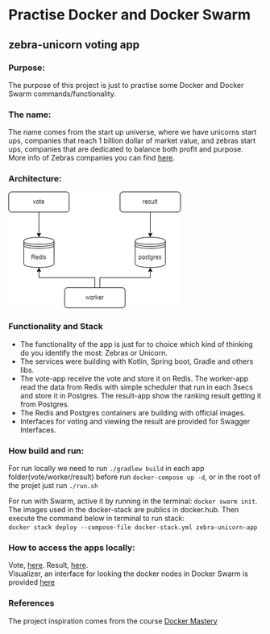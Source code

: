 # Practise Docker and Docker Swarm
## zebra-unicorn voting app

### Purpose:
The purpose of this project is just to practise some Docker and Docker Swarm commands/functionality.

### The name:
The name comes from the start up universe, where we have unicorns start ups, companies that reach 1 billion dollar of market value, and zebras start ups, companies that are dedicated to balance both profit and purpose.
More info of Zebras companies you can find [here](https://zebrasunite.mn.co/).

### Architecture:
![Architecture diagram](architecture.png)


### Functionality and Stack
- The functionality of the app is just for to choice which kind of thinking do you identify the most: Zebras or Unicorn.
- The services were building with Kotlin, Spring boot, Gradle and others libs.
- The vote-app receive the vote and store it on Redis. The worker-app read the data from Redis with simple scheduler that run in each 3secs and store it in Postgres. The result-app show the ranking result getting it from Postgres.
- The Redis and Postgres containers are building with official images.
- Interfaces for voting and viewing the result are provided for Swagger Interfaces.

### How build and run:
For run locally we need to run `./gradlew build` in each app folder(vote/worker/result) before run `docker-compose up -d`, or in the root of the projet just run `./run.sh`

For run with Swarm, active it by running in the terminal: `docker swarm init`.  
The images used in the docker-stack are publics in docker.hub. Then execute the command below in terminal to run stack:  
`docker stack deploy --compose-file docker-stack.yml zebra-unicorn-app`

### How to access the apps locally:
Vote, [here](http://localhost:8080/api/swagger-ui.html). Result, [here](http://localhost:8081/api/swagger-ui.html).  
Visualizer, an interface for looking the docker nodes in Docker Swarm is provided [here](http://localhost:8083)

### References

The project inspiration comes from the course [Docker Mastery](https://www.udemy.com/course/docker-mastery/)






